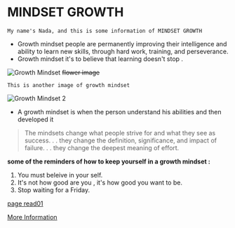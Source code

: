 # MINDSET GROWTH 
` My name's Nada, and this is some information of MINDSET GROWTH `

* Growth mindset people are permanently improving their intelligence and ability to learn new skills, through hard work, training, and perseverance.
* Growth mindset it's to believe that learning doesn't stop .


![Growth Mindset](https://ncph.org/wp-content/uploads/2019/09/43058632290_623a3818a0_o.jpg)
~~flower image~~

```This is another image of growth mindset```


![Growth Mindset 2](https://www.muhlsdk12.org/cms/lib/PA01916549/Centricity/Domain/225/growth%20mindset.JPG)


* A growth mindset is when the person understand his abilities and then developed it 
>The mindsets change what people strive for and what they see as success. . . they change the definition, significance, and impact of failure. . . they change the deepest meaning of effort.

**some of the reminders of how to keep yourself in a growth mindset :**
1. You must beleive in your self.
2. It's not how good  are you , it's how good you want to be.
3. Stop waiting for a Friday.



[page read01](https://nada0795.github.io/reading-note/)

[More Information](https://hbr.org/2016/01/what-having-a-growth-mindset-actually-means)

